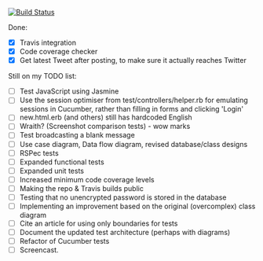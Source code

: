 [![Build Status](https://magnum.travis-ci.com/ChrisBAshton/se315-csa.svg?token=HSfkP4Tffj4JT2ugyno9&branch=master)](https://magnum.travis-ci.com/ChrisBAshton/se315-csa)

Done:

- [x] Travis integration
- [x] Code coverage checker
- [x] Get latest Tweet after posting, to make sure it actually reaches Twitter

Still on my TODO list:

- [ ] Test JavaScript using Jasmine
- [ ] Use the session optimiser from test/controllers/helper.rb for emulating sessions in Cucumber, rather than filling in forms and clicking 'Login'
- [ ] new.html.erb (and others) still has hardcoded English
- [ ] Wraith? (Screenshot comparison tests) - wow marks
- [ ] Test broadcasting a blank message
- [ ] Use case diagram, Data flow diagram, revised database/class designs
- [ ] RSPec tests
- [ ] Expanded functional tests
- [ ] Expanded unit tests
- [ ] Increased minimum code coverage levels
- [ ] Making the repo & Travis builds public
- [ ] Testing that no unencrypted password is stored in the database
- [ ] Implementing an improvement based on the original (overcomplex) class diagram
- [ ] Cite an article for using only boundaries for tests
- [ ] Document the updated test architecture (perhaps with diagrams)
- [ ] Refactor of Cucumber tests
- [ ] Screencast.